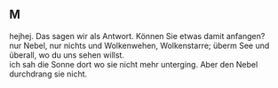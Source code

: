 ## M
hejhej. Das sagen wir als Antwort. Können Sie etwas damit anfangen?   
nur Nebel, nur nichts und Wolkenwehen, Wolkenstarre; überm See und überall, wo du uns sehen willst.    
ich sah die Sonne dort wo sie nicht mehr unterging. Aber den Nebel durchdrang sie nicht.   
